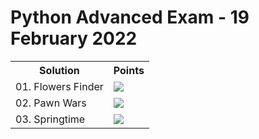 <h1>Python Advanced Exam - 19 February 2022</h1>
<table>
  <tr>
    <th>Solution</th>
    <th>Points</th>
  </tr>
  <tr>
    <td>01. Flowers Finder</td>
    <td><img src="https://geps.dev/progress/100"></td>
  </tr>
  <tr>
    <td>02. Pawn Wars</td>
    <td><img src="https://geps.dev/progress/100"></td>
  </tr>
  <tr>
    <td>03. Springtime</td>
    <td><img src="https://geps.dev/progress/100"></td>
  </tr>
</table>

